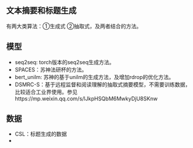 ## 文本摘要和标题生成
有两大类算法：①生成式 ②抽取式，及两者结合的方法。

## 模型
- seq2seq: torch版本的seq2seq生成方法。
- SPACES：苏神法研杯的方法。
- bert_unilm: 苏神的基于unilm的生成方法，及增加rdrop的优化方法。
- DSMRC-S：基于远程监督和阅读理解的抽取式摘要模型，不需要训练数据，比较适合工业界使用。参见https://mp.weixin.qq.com/s/lJkpHSQbM6MwkyDjU8SKnw

## 数据
- CSL：标题生成的数据
-
